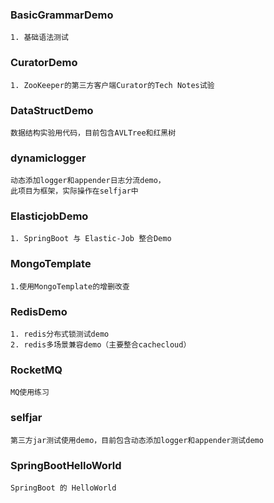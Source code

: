### BasicGrammarDemo
```
1. 基础语法测试
```
### CuratorDemo
```
1. ZooKeeper的第三方客户端Curator的Tech Notes试验
```
### DataStructDemo
```
数据结构实验用代码，目前包含AVLTree和红黑树
```
### dynamiclogger
```
动态添加logger和appender日志分流demo，
此项目为框架，实际操作在selfjar中
```
### ElasticjobDemo
```
1. SpringBoot 与 Elastic-Job 整合Demo
```
### MongoTemplate
```
1.使用MongoTemplate的增删改查
```
### RedisDemo
```
1. redis分布式锁测试demo
2. redis多场景兼容demo（主要整合cachecloud）
```
### RocketMQ
```
MQ使用练习
```
### selfjar
```
第三方jar测试使用demo，目前包含动态添加logger和appender测试demo
```
### SpringBootHelloWorld
```
SpringBoot 的 HelloWorld
```